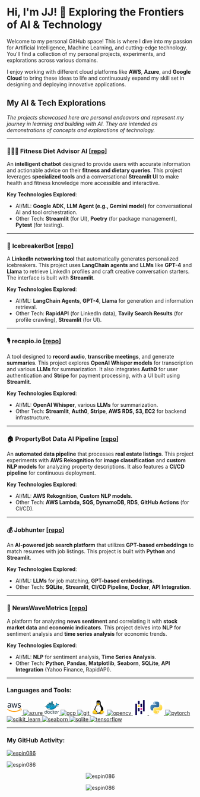 # Hi, I'm JJ! 👋 Exploring the Frontiers of AI & Technology

Welcome to my personal GitHub space! This is where I dive into my passion for Artificial Intelligence, Machine Learning, and cutting-edge technology. You'll find a collection of my personal projects, experiments, and explorations across various domains.

I enjoy working with different cloud platforms like **AWS**, **Azure**, and **Google Cloud** to bring these ideas to life and continuously expand my skill set in designing and deploying innovative applications.

## My AI & Tech Explorations

_The projects showcased here are personal endeavors and represent my journey in learning and building with AI. They are intended as demonstrations of concepts and explorations of technology._

---

### 🏋️‍♀️🥗 **Fitness Diet Advisor AI** [[repo](https://github.com/espin086/fitness-diet-advisor-ai)]

An **intelligent chatbot** designed to provide users with accurate information and actionable advice on their **fitness and dietary queries**. This project leverages **specialized tools** and a conversational **Streamlit UI** to make health and fitness knowledge more accessible and interactive.

**Key Technologies Explored**:
- AI/ML: **Google ADK**, **LLM Agent (e.g., Gemini model)** for conversational AI and tool orchestration.
- Other Tech: **Streamlit** (for UI), **Poetry** (for package management), **Pytest** (for testing).

---

### 💼 **IcebreakerBot** [[repo](https://github.com/espin086/IcebreakerBot)]

A **LinkedIn networking tool** that automatically generates personalized icebreakers. This project uses **LangChain agents** and **LLMs** like **GPT-4** and **Llama** to retrieve LinkedIn profiles and craft creative conversation starters. The interface is built with **Streamlit**.

**Key Technologies Explored**:
- AI/ML: **LangChain Agents**, **GPT-4**, **Llama** for generation and information retrieval.
- Other Tech: **RapidAPI** (for LinkedIn data), **Tavily Search Results** (for profile crawling), **Streamlit** (for UI).

---

### 🎙️ **recapio.io** [[repo](https://github.com/AI-Solutions-Lab-LLC/recapio.io)]

A tool designed to **record audio**, **transcribe meetings**, and generate **summaries**. This project explores **OpenAI Whisper models** for transcription and various **LLMs** for summarization. It also integrates **Auth0** for user authentication and **Stripe** for payment processing, with a UI built using **Streamlit**.

**Key Technologies Explored**:
- AI/ML: **OpenAI Whisper**, various **LLMs** for summarization.
- Other Tech: **Streamlit**, **Auth0**, **Stripe**, **AWS RDS, S3, EC2** for backend infrastructure.

---

### 🏠 **PropertyBot Data AI Pipeline** [[repo](https://github.com/propertybot/data-pipeline)]

An **automated data pipeline** that processes **real estate listings**. This project experiments with **AWS Rekognition** for **image classification** and **custom NLP models** for analyzing property descriptions. It also features a **CI/CD pipeline** for continuous deployment.

**Key Technologies Explored**:
- AI/ML: **AWS Rekognition**, **Custom NLP models**.
- Other Tech: **AWS Lambda, SQS, DynamoDB, RDS**, **GitHub Actions** (for CI/CD).

---

### 💰 **Jobhunter** [[repo](https://github.com/espin086/GPT-Jobhunter)]

An **AI-powered job search platform** that utilizes **GPT-based embeddings** to match resumes with job listings. This project is built with **Python** and **Streamlit**.

**Key Technologies Explored**:
- AI/ML: **LLMs** for job matching, **GPT-based embeddings**.
- Other Tech: **SQLite**, **Streamlit**, **CI/CD Pipeline**, **Docker**, **API Integration**.

---

### 📰 **NewsWaveMetrics** [[repo](https://github.com/espin086/NewsWaveMetrics)]

A platform for analyzing **news sentiment** and correlating it with **stock market data** and **economic indicators**. This project delves into **NLP** for sentiment analysis and **time series analysis** for economic trends.

**Key Technologies Explored**:
- AI/ML: **NLP** for sentiment analysis, **Time Series Analysis**.
- Other Tech: **Python**, **Pandas**, **Matplotlib**, **Seaborn**, **SQLite**, **API Integration** (Yahoo Finance, RapidAPI).

---

<h3 align="left">Languages and Tools:</h3>

<p align="left"> 
  <a href="https://aws.amazon.com" target="_blank" rel="noreferrer"> <img src="https://raw.githubusercontent.com/devicons/devicon/master/icons/amazonwebservices/amazonwebservices-original-wordmark.svg" alt="aws" width="40" height="40"/> </a> 
  <a href="https://azure.microsoft.com/en-in/" target="_blank" rel="noreferrer"> <img src="https://www.vectorlogo.zone/logos/microsoft_azure/microsoft_azure-icon.svg" alt="azure" width="40" height="40"/> </a> 
  <a href="https://www.docker.com/" target="_blank" rel="noreferrer"> <img src="https://raw.githubusercontent.com/devicons/devicon/master/icons/docker/docker-original-wordmark.svg" alt="docker" width="40" height="40"/> </a> 
  <a href="https://cloud.google.com" target="_blank" rel="noreferrer"> <img src="https://www.vectorlogo.zone/logos/google_cloud/google_cloud-icon.svg" alt="gcp" width="40" height="40"/> </a> 
  <a href="https://git-scm.com/" target="_blank" rel="noreferrer"> <img src="https://www.vectorlogo.zone/logos/git-scm/git-scm-icon.svg" alt="git" width="40" height="40"/> </a> 
  <a href="https://www.linux.org/" target="_blank" rel="noreferrer"> <img src="https://raw.githubusercontent.com/devicons/devicon/master/icons/linux/linux-original.svg" alt="linux" width="40" height="40"/> </a> 
  <a href="https://opencv.org/" target="_blank" rel="noreferrer"> <img src="https://www.vectorlogo.zone/logos/opencv/opencv-icon.svg" alt="opencv" width="40" height="40"/> </a> 
  <a href="https://pandas.pydata.org/" target="_blank" rel="noreferrer"> <img src="https://raw.githubusercontent.com/devicons/devicon/2ae2a900d2f041da66e950e4d48052658d850630/icons/pandas/pandas-original.svg" alt="pandas" width="40" height="40"/> </a> 
  <a href="https://www.python.org" target="_blank" rel="noreferrer"> <img src="https://raw.githubusercontent.com/devicons/devicon/master/icons/python/python-original.svg" alt="python" width="40" height="40"/> </a> 
  <a href="https://pytorch.org/" target="_blank" rel="noreferrer"> <img src="https://www.vectorlogo.zone/logos/pytorch/pytorch-icon.svg" alt="pytorch" width="40" height="40"/> </a> 
  <a href="https://scikit-learn.org/" target="_blank" rel="noreferrer"> <img src="https://upload.wikimedia.org/wikipedia/commons/0/05/Scikit_learn_logo_small.svg" alt="scikit_learn" width="40" height="40"/> </a> 
  <a href="https://seaborn.pydata.org/" target="_blank" rel="noreferrer"> <img src="https://seaborn.pydata.org/_images/logo-mark-lightbg.svg" alt="seaborn" width="40" height="40"/> </a> 
  <a href="https://www.sqlite.org/" target="_blank" rel="noreferrer"> <img src="https://www.vectorlogo.zone/logos/sqlite/sqlite-icon.svg" alt="sqlite" width="40" height="40"/> </a> 
  <a href="https://www.tensorflow.org" target="_blank" rel="noreferrer"> <img src="https://www.vectorlogo.zone/logos/tensorflow/tensorflow-icon.svg" alt="tensorflow" width="40" height="40"/> </a> 
</p>

---

<h3 align="left">My GitHub Activity:</h3>

<p align="left">
  <a href="https://github.com/ryo-ma/github-profile-trophy">
    <img src="https://github-profile-trophy.vercel.app/?username=espin086" alt="espin086" />
  </a>
</p>

<p align="left">
  <img src="https://github-readme-stats.vercel.app/api/top-langs?username=espin086&show_icons=true&locale=en&layout=compact" alt="espin086" />
</p>

<p align="center">
  <img src="https://github-readme-stats.vercel.app/api?username=espin086&show_icons=true&locale=en" alt="espin086" />
</p>

<p align="center">
  <img src="https://github-readme-streak-stats.herokuapp.com/?user=espin086&" alt="espin086" />
</p>
